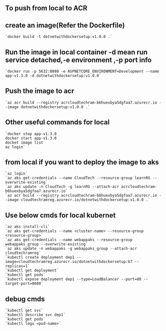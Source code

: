 ## To push from local to ACR
## create an image(Refer the Dockerfile)
    `docker build -t dotnetwithdockersetup:v1.0.0 .`    
## Run the image in local container -d mean run service detached,-e environment ,-p port info
    `docker run -p 5632:8080 -e ASPNETCORE_ENVIRONMENT=Development --name app-v1.3.0 -d dotnetwithdockersetup:v1.0.0`

## Push the image to acr
    `az acr build --registry acrcloudtechram-b6huexbya5dgfaa7.azurecr.io --image dotnetwithdockersetup:v1.0.0 .`

## Other useful commands for local
    `docker stop app-v1.3.0
    docker start app-v1.3.0
    docket image list
    az login`

## from local if you want to deploy the image to aks
    `az login` 
    `az aks get-credentials --name CloudTech --resource-group learnRG --overwrite-existing`
    `az aks update -n CloudTech -g learnRG --attach-acr acrcloudtechram-b6huexbya5dgfaa7.azurecr.io`
    `az acr build --registry acrcloudtechram-b6huexbya5dgfaa7.azurecr.io --image cloudtechramreg.azurecr.io/dotnetwithdockersetup:v1.0.0 .`
## Use below cmds for local kubernet 
    `az aks install-cli`
    `az aks get-credentials --name <cluster-name> --resource-group <resource-group>`
    `az aks get-credentials --name webappaks --resource-group webappaks_group --overwrite-existing`
    `az aks update -n webappaks -g webappaks_group --attach-acr cloudtechramreg`
    `kubectl create deployment dep1 --image=cloudtechramreg.azurecr.io/dotnetwithdockersetup:67 --replicas=1`
    `kubectl get deployment`
    `kubectl get pods`
    `kubectl expose deployment dep1 --type=LoadBalancer --port=80 --target-port=8080`
## debug cmds
    `kubectl get svc`
    `kubectl describe svc dep1`
    `kubectl get pods`
    `kubectl logs <pod-name>`

